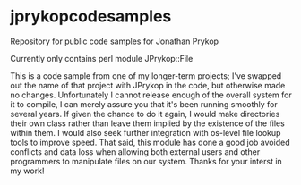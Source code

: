 jprykopcodesamples
==================

Repository for public code samples for Jonathan Prykop

Currently only contains perl module JPrykop::File

This is a code sample from one of my longer-term projects;  I've
swapped out the name of that project with JPrykop in the code,
but otherwise made no changes.  Unfortunately I cannot release enough 
of the overall system for it to compile, I can merely assure you that 
it's been running smoothly for several years.  If given the chance to
do it again, I would make directories their own class rather than leave
them implied by the existence of the files within them.  I would also
seek further integration with os-level file lookup tools to improve
speed.  That said, this module has done a good job avoided conflicts 
and data loss when allowing both external users and other programmers 
to manipulate files on our system.  Thanks for your interst in my work!

